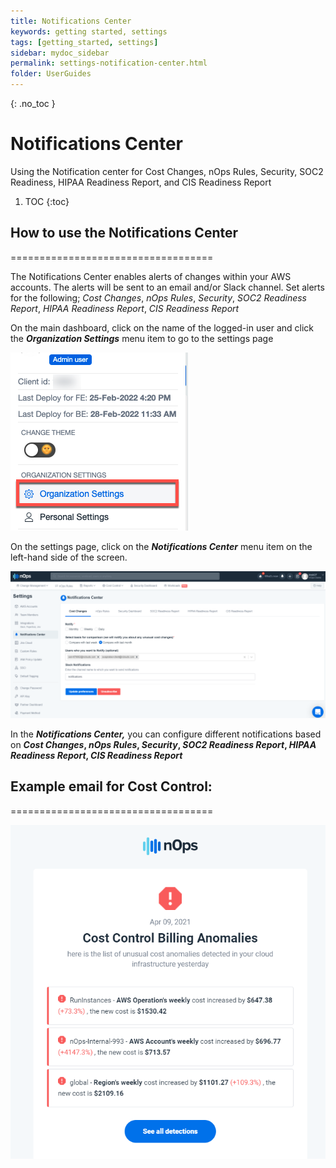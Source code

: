 ```yaml
---
title: Notifications Center
keywords: getting started, settings
tags: [getting_started, settings]
sidebar: mydoc_sidebar
permalink: settings-notification-center.html
folder: UserGuides
---
```


{: .no_toc }
# Notifications Center

Using the Notification center for Cost Changes, nOps Rules, Security, SOC2 Readiness, HIPAA Readiness Report, and CIS Readiness Report

1. TOC
{:toc}

## How to use the Notifications Center ##
===================================

The Notifications Center enables alerts of changes within your AWS accounts. The alerts will be sent to an email and/or Slack channel. Set alerts for the following; _Cost Changes_, _nOps Rules_, _Security_, _SOC2 Readiness Report_, _HIPAA Readiness Report_, _CIS Readiness Report_

On the main dashboard, click on the name of the logged-in user and click the **_Organization Settings_** menu item to go to the settings page

![](/tmpimg/org-settings.png)

On the settings page, click on the **_Notifications Center_** menu item on the left-hand side of the screen.


![](/tmpimg/notification-options.png)

In the **_Notifications Center,_** you can configure different notifications based on **_Cost Changes_, _nOps Rules_, _Security_, _SOC2 Readiness Report_, _HIPAA Readiness Report_, _CIS Readiness Report_**

## Example email for Cost Control: ##
===================================

![](/tmpimg/notification-email.png)